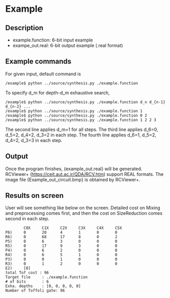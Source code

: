 # Example
## Description

- example.function: 6-bit input example
- exampe_out.real: 6-bit output example (.real format)


## Example commands
For given input, default command is
```
/example$ python ../source/synthesis.py ./example.function
```
To specify d_m for depth-d_m exhaustive search,
```
/example$ python ../source/synthesis.py ./example.function d_n d_{n-1} d_{n-2} ...
/example$ python ../source/synthesis.py ./example.function 1
/example$ python ../source/synthesis.py ./example.function 0 2
/example$ python ../source/synthesis.py ./example.function 1 2 2 3
```
The second line applies d_m=1 for all steps.
The third line applies d_6=0, d_5=2, d_4=2, d_3=2 in each step.
The fourth line applies d_6=1, d_5=2, d_4=2, d_3=3 in each step.


## Output
Once the program finishes, {example_out.real} will be generated.
RCViewer+ (https://ceit.aut.ac.ir/QDA/RCV.htm) support REAL formats.
The image file {Example_out_circuit.bmp} is obtained by RCViewer+.

## Results on screen
User will see something like below on the screen.
Detailed cost on Mixing and preprocessing comes first, and then the cost on SizeReduction comes second in each step. 
```
        C0X     C1X     C2X     C3X     C4X     C5X
P6)     0       20      4       1       0       0
R6)     0       68      17      8       0       2
P5)     0       6       3       0       0       0
R5)     0       17      9       3       0       0
P4)     0       6       2       0       0       0
R4)     0       6       5       1       0       0
P3)     0       0       1       0       0       0
R3)     0       1       2       0       0       0
E2)     [0]
total Tof cost : 96
Target file     : ./example.function
# of bits       : 6
Exha. depths    : [0, 0, 0, 0, 0]
Number of Toffoli gate: 96
```
